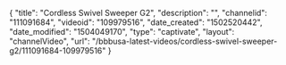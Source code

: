 {
    "title": "Cordless Swivel Sweeper G2",
    "description": "",
    "channelid": "111091684",
    "videoid": "109979516",
    "date_created": "1502520442",
    "date_modified": "1504049170",
    "type": "captivate",
    "layout": "channelVideo",
    "url": "\/bbbusa-latest-videos\/cordless-swivel-sweeper-g2\/111091684-109979516"
}